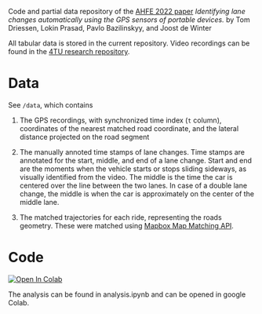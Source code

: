 Code and partial data repository of the [AHFE 2022 paper]( https://www.researchgate.net/publication/358621757_Identifying_lane_changes_automatically_using_the_GPS_sensors_of_portable_devices) *Identifying lane changes automatically using the GPS sensors of portable devices.* by Tom Driessen, Lokin Prasad, Pavlo Bazilinskyy, and Joost de Winter

All tabular data is stored in the current repository. Video recordings can be found in the [4TU research repository](https://doi.org/10.4121/19170302). 


# Data
See `/data`, which contains
1. The GPS recordings, with synchronized time index (`t` column), coordinates of the nearest matched road coordinate, and the lateral distance projected on the road segment
2. The manually annoted time stamps of lane changes. Time stamps are annotated for the start, middle, and end of a lane change. Start and end are the moments when the vehicle starts or stops sliding sideways, as visually identified from the video. The middle is the time the car is centered over the line between the two lanes. In case of a double lane change, the middle is when the car is approximately on the center of the middle lane.

3. The matched trajectories for each ride, representing the roads geometry. These were matched using [Mapbox Map Matching API](https://docs.mapbox.com/help/glossary/map-matching-api/). 

# Code
[![Open In Colab](https://colab.research.google.com/assets/colab-badge.svg)](https://colab.research.google.com/github/tomdries/gps-lane-changes/blob/main/analysis.ipynb)

The analysis can be found in analysis.ipynb and can be opened in google Colab.
